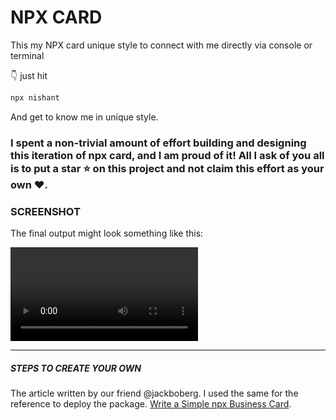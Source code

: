 # NPX CARD
This my NPX card unique style to connect with me directly via console or terminal

👇 just hit 
```bash
npx nishant
```
And get to know me in unique style.

### I spent a non-trivial amount of effort building and designing this iteration of npx card, and I am proud of it! All I ask of you all is to put a **star** ⭐ on this project and not claim this effort as your own ♥.

### SCREENSHOT

The final output might look something like this:

![image](https://github.com/NishantSinghhhh/Nishant_NPM/main/Demo.mp4)


<hr/>

##### STEPS TO CREATE YOUR OWN
The article written by our friend @jackboberg. I used the same for the reference to deploy the package. 
[Write a Simple npx Business Card](https://studioelsa.se/blog/open-source-oss-npx-business-card). 
